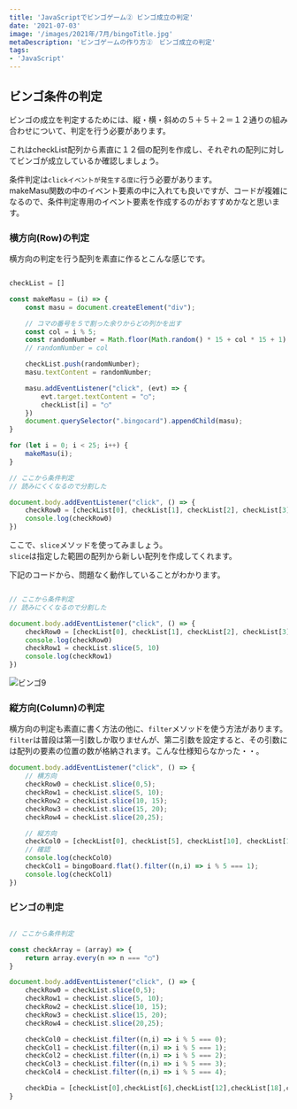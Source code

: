 ```yaml
---
title: 'JavaScriptでビンゴゲーム② ビンゴ成立の判定'
date: '2021-07-03'
image: '/images/2021年/7月/bingoTitle.jpg'
metaDescription: 'ビンゴゲームの作り方②　ビンゴ成立の判定'
tags:
- 'JavaScript'
---
```


## ビンゴ条件の判定

ビンゴの成立を判定するためには、縦・横・斜めの５＋５＋２＝１２通りの組み合わせについて、判定を行う必要があります。

これはcheckList配列から素直に１２個の配列を作成し、それぞれの配列に対してビンゴが成立しているか確認しましょう。

条件判定は<code>clickイベントが発生する度に</code>行う必要があります。<br/>
makeMasu関数の中のイベント要素の中に入れても良いですが、コードが複雑になるので、条件判定専用のイベント要素を作成するのがおすすめかなと思います。

### 横方向(Row)の判定

横方向の判定を行う配列を素直に作るとこんな感じです。

```javascript

checkList = []

const makeMasu = (i) => {
    const masu = document.createElement("div");

    // コマの番号を５で割った余りからどの列かを出す
    const col = i % 5;
    const randomNumber = Math.floor(Math.random() * 15 + col * 15 + 1);
    // randomNumber = col

    checkList.push(randomNumber);
    masu.textContent = randomNumber;

    masu.addEventListener("click", (evt) => {
        evt.target.textContent = "◯";
        checkList[i] = "◯"
    })
    document.querySelector(".bingocard").appendChild(masu);
}

for (let i = 0; i < 25; i++) {
    makeMasu(i);
}

// ここから条件判定
// 読みにくくなるので分割した

document.body.addEventListener("click", () => {
    checkRow0 = [checkList[0], checkList[1], checkList[2], checkList[3], checkList[4]]
    console.log(checkRow0)
})

```

ここで、<code>slice</code>メソッドを使ってみましょう。<br/>
<code>slice</code>は指定した範囲の配列から新しい配列を作成してくれます。<br/>

下記のコードから、問題なく動作していることがわかります。

```javascript

// ここから条件判定
// 読みにくくなるので分割した

document.body.addEventListener("click", () => {
    checkRow0 = [checkList[0], checkList[1], checkList[2], checkList[3], checkList[4]]
    console.log(checkRow0)
    checkRow1 = checkList.slice(5, 10)
    console.log(checkRow1)
})
```

![ビンゴ9](/images/2021年/7月/bingo9.png)


### 縦方向(Column)の判定

横方向の判定も素直に書く方法の他に、<code>filter</code>メソッドを使う方法があります。
<code>filter</code>は普段は第一引数しか取りませんが、第二引数を設定すると、その引数には配列の要素の位置の数が格納されます。こんな仕様知らなかった・・。


```javascript
document.body.addEventListener("click", () => {
    // 横方向
    checkRow0 = checkList.slice(0,5);
    checkRow1 = checkList.slice(5, 10);
    checkRow2 = checkList.slice(10, 15);
    checkRow3 = checkList.slice(15, 20);
    checkRow4 = checkList.slice(20,25);

    // 縦方向
    checkCol0 = [checkList[0], checkList[5], checkList[10], checkList[15], checkList[20]]
    // 確認
    console.log(checkCol0)
    checkCol1 = bingoBoard.flat().filter((n,i) => i % 5 === 1);
    console.log(checkCol1)
})

```

### ビンゴの判定

```javascript

// ここから条件判定

const checkArray = (array) => {
    return array.every(n => n === "◯")
}

document.body.addEventListener("click", () => {
    checkRow0 = checkList.slice(0,5);
    checkRow1 = checkList.slice(5, 10);
    checkRow2 = checkList.slice(10, 15);
    checkRow3 = checkList.slice(15, 20);
    checkRow4 = checkList.slice(20,25);

    checkCol0 = checkList.filter((n,i) => i % 5 === 0);
    checkCol1 = checkList.filter((n,i) => i % 5 === 1);
    checkCol2 = checkList.filter((n,i) => i % 5 === 2);
    checkCol3 = checkList.filter((n,i) => i % 5 === 3);
    checkCol4 = checkList.filter((n,i) => i % 5 === 4);

    checkDia = [checkList[0],checkList[6],checkList[12],checkList[18],checkList[24],]
}

```